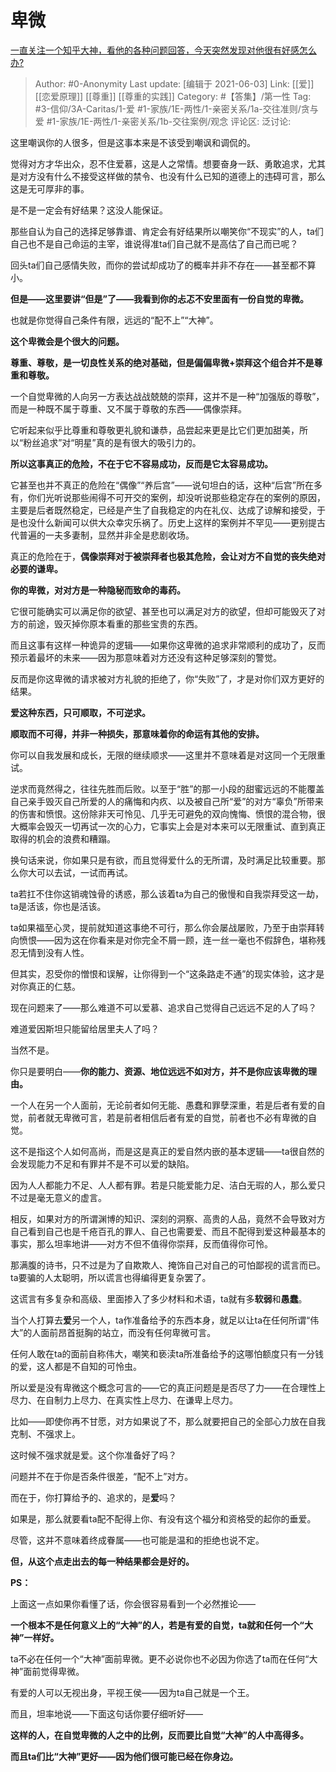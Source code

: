 # 卑微
[一直关注一个知乎大神，看他的各种问题回答，今天突然发现对他很有好感怎么办?](https://www.zhihu.com/question/462744765/answer/1920484069)

> Author: #0-Anonymity
> Last update: [编辑于 2021-06-03]
> Link: [[爱]] [[恋爱原理]] [[尊重]] [[尊重的实践]]
> Category: #【答集】/第一性
> Tag: #3-信仰/3A-Caritas/1-爱 #1-家族/1E-两性/1-亲密关系/1a-交往准则/贪与爱 #1-家族/1E-两性/1-亲密关系/1b-交往案例/观念
> 评论区:
> 泛讨论:

这里嘲讽你的人很多，但是这事本来是不该受到嘲讽和调侃的。

觉得对方才华出众，忍不住爱慕，这是人之常情。想要奋身一跃、勇敢追求，尤其是对方没有什么不接受这样做的禁令、也没有什么已知的道德上的违碍可言，那么这是无可厚非的事。

是不是一定会有好结果？这没人能保证。

那些自认为自己的选择足够靠谱、肯定会有好结果所以嘲笑你“不现实”的人，ta们自己也不是自己命运的主宰，谁说得准ta们自己就不是高估了自己而已呢？

回头ta们自己感情失败，而你的尝试却成功了的概率并非不存在——甚至都不算小。

**但是——这里要讲“但是”了——我看到你的忐忑不安里面有一份自觉的卑微。**

也就是你觉得自己条件有限，远远的“配不上”“大神”。

**这个卑微会是个很大的问题。**

**尊重、尊敬，是一切良性关系的绝对基础，但是偏偏卑微+崇拜这个组合并不是尊重和尊敬。**

一个自觉卑微的人向另一方表达战战兢兢的崇拜，这并不是一种“加强版的尊敬”，而是一种既不属于尊重、又不属于尊敬的东西——偶像崇拜。

它听起来似乎比尊重和尊敬更礼貌和谦恭，品尝起来更是比它们更加甜美，所以“粉丝追求”对“明星”真的是有很大的吸引力的。

**所以这事真正的危险，不在于它不容易成功，反而是它太容易成功。**

它甚至也并不真正的危险在“偶像”“养后宫”——说句坦白的话，这种“后宫”所在多有，你们光听说那些闹得不可开交的案例，却没听说那些稳定存在的案例的原因，主要是后者既然稳定，已经是产生了自我稳定的内在礼仪、达成了谅解和接受，于是也没什么新闻可以供大众幸灾乐祸了。历史上这样的案例并不罕见——更别提古代普遍的一夫多妻制，显然并非全是悲剧收场。

真正的危险在于，**偶像崇拜对于被崇拜者也极其危险，会让对方不自觉的丧失绝对必要的谦卑。**

**你的卑微，对对方是一种隐秘而致命的毒药。**

它很可能确实可以满足你的欲望、甚至也可以满足对方的欲望，但却可能毁灭了对方的前途，毁灭掉你原本看重的那些宝贵的东西。

而且这事有这样一种诡异的逻辑——如果你这卑微的追求非常顺利的成功了，反而预示着最坏的未来——因为那意味着对方还没有这种足够深刻的警觉。

反而是你这卑微的请求被对方礼貌的拒绝了，你“失败”了，才是对你们双方更好的结果。

**爱这种东西，只可顺取，不可逆求。**

**顺取而不可得，并非一种损失，那意味着你的命运有其他的安排。**

你可以自我发展和成长，无限的继续顺求——这里并不意味着是对这同一个无限重试。

逆求而竟然得之，往往先胜而后败。以至于“胜”的那一小段的甜蜜远远的不能覆盖自己亲手毁灭自己所爱的人的痛悔和内疚、以及被自己所“爱”的对方“辜负”所带来的伤害和愤恨。这份除非天可怜见、几乎无可避免的双向愧悔、愤恨的混合物，很大概率会毁灭一切再试一次的心力，它事实上会是对本来可以无限重试、直到真正取得的机会的浪费和糟蹋。

换句话来说，你如果只是有欲，而且觉得爱什么的无所谓，及时满足比较重要。那么你大可以去试，一试而再试。

ta若扛不住你这销魂蚀骨的诱惑，那么该着ta为自己的傲慢和自我崇拜受这一劫，ta是活该，你也是活该。

ta如果福至心灵，提前就知道这事绝不可行，那么你会屡战屡败，乃至于由崇拜转向愤恨——因为这在你看来是对你完全不屑一顾，连一丝一毫也不假辞色，堪称残忍无情到没有人性。

但其实，忍受你的憎恨和误解，让你得到一个“这条路走不通”的现实体验，这才是对你真正的仁慈。

现在问题来了——那么难道不可以爱慕、追求自己觉得自己远远不足的人了吗？

难道爱因斯坦只能留给居里夫人了吗？

当然不是。

你只是要明白——**你的能力、资源、地位远远不如对方，并不是你应该卑微的理由。**

一个人在另一个人面前，无论前者如何无能、愚蠢和罪孽深重，若是后者有爱的自觉，前者就无卑微可言，若是前者相信后者有爱的自觉，前者也不必有卑微的自觉。

这不是指这个人如何高尚，而是这是真正的爱自然内嵌的基本逻辑——ta很自然的会发现能力不足和有罪并不是不可以爱的缺陷。

因为人人都能力不足、人人都有罪。若是只能爱能力足、洁白无瑕的人，那么爱只不过是毫无意义的虚言。

相反，如果对方的所谓渊博的知识、深刻的洞察、高贵的人品，竟然不会导致对方自己看到自己也是千疮百孔的罪人、自己也需要爱、而且不配得到爱这种最基本的事实，那么坦率地讲——对方不但不值得你崇拜，反而值得你可怜。

那满腹的诗书，只不过是为了自欺欺人、掩饰自己对自己的可怕鄙视的谎言而已。ta要骗的人太聪明，所以谎言也得编得更复杂罢了。

这谎言有多复杂和高级、里面掺入了多少材料和术语，ta就有多**软弱**和**愚蠢**。

当个人打算去**爱**另一个人，ta作准备给予的东西本身，就足以让ta在任何所谓“伟大”的人面前昂首挺胸的站立，而没有任何卑微可言。

任何人敢在ta的面前自称伟大，嘲笑和亵渎ta所准备给予的这哪怕额度只有一分钱的爱，这人都是不自知的可怜虫。

所以爱是没有卑微这个概念可言的——它的真正问题是是否尽了力——在合理性上尽力、在自制力上尽力、在真实性上尽力、在谦卑上尽力。

比如——即使你再不甘愿，对方如果说了不，那么就要把自己的全部心力放在自我克制、不强求上。

这时候不强求就是爱。这个你准备好了吗？

问题并不在于你是否条件很差，“配不上”对方。

而在于，你打算给予的、追求的，是**爱**吗？

如果是，那么就要看ta配不配得上你、有没有这个福分和资格受的起你的垂爱。

尽管，这并不意味着终成眷属——也可能是温和的拒绝也说不定。

**但，从这个点走出去的每一种结果都会是好的。**

**PS：**

上面这一点如果你看懂了话，你会很容易看到一个必然推论——

**一个根本不是任何意义上的“大神”的人，若是有爱的自觉，ta就和任何一个“大神”一样好。**

ta不必在任何一个“大神”面前卑微。更不必说你也不必因为你选了ta而在任何“大神”面前觉得卑微。

有爱的人可以无视出身，平视王侯——因为ta自己就是一个王。

而且，坦率地说——下面这句话你要仔细听好——

**这样的人，在自觉卑微的人之中的比例，反而要比自觉“大神”的人中高得多。**

**而且ta们比“大神”更好——因为他们很可能已经在你身边。**
